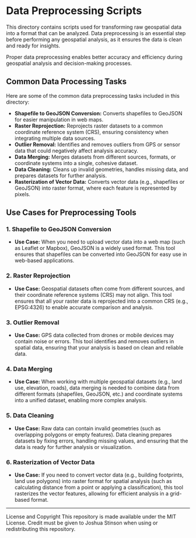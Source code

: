 # Data Preprocessing Scripts

This directory contains scripts used for transforming raw geospatial data into a format that can be analyzed. Data preprocessing is an essential step before performing any geospatial analysis, as it ensures the data is clean and ready for insights.

Proper data preprocessing enables better accuracy and efficiency during geospatial analysis and decision-making processes.

## Common Data Processing Tasks
Here are some of the common data preprocessing tasks included in this directory:

- **Shapefile to GeoJSON Conversion:** Converts shapefiles to GeoJSON for easier manipulation in web maps.
- **Raster Reprojection:** Reprojects raster datasets to a common coordinate reference system (CRS), ensuring consistency when integrating multiple data sources.
- **Outlier Removal:** Identifies and removes outliers from GPS or sensor data that could negatively affect analysis accuracy.
- **Data Merging:** Merges datasets from different sources, formats, or coordinate systems into a single, cohesive dataset.
- **Data Cleaning:** Cleans up invalid geometries, handles missing data, and prepares datasets for further analysis.
- **Rasterization of Vector Data:** Converts vector data (e.g., shapefiles or GeoJSON) into raster format, where each feature is represented by pixels.

## Use Cases for Preprocessing Tools

### 1. **Shapefile to GeoJSON Conversion**
   - **Use Case:** When you need to upload vector data into a web map (such as Leaflet or Mapbox), GeoJSON is a widely used format. This tool ensures that shapefiles can be converted into GeoJSON for easy use in web-based applications.
   
### 2. **Raster Reprojection**
   - **Use Case:** Geospatial datasets often come from different sources, and their coordinate reference systems (CRS) may not align. This tool ensures that all your raster data is reprojected into a common CRS (e.g., EPSG:4326) to enable accurate comparison and analysis.
   
### 3. **Outlier Removal**
   - **Use Case:** GPS data collected from drones or mobile devices may contain noise or errors. This tool identifies and removes outliers in spatial data, ensuring that your analysis is based on clean and reliable data.

### 4. **Data Merging**
   - **Use Case:** When working with multiple geospatial datasets (e.g., land use, elevation, roads), data merging is needed to combine data from different formats (shapefiles, GeoJSON, etc.) and coordinate systems into a unified dataset, enabling more complex analysis.

### 5. **Data Cleaning**
   - **Use Case:** Raw data can contain invalid geometries (such as overlapping polygons or empty features). Data cleaning prepares datasets by fixing errors, handling missing values, and ensuring that the data is ready for further analysis or visualization.

### 6. **Rasterization of Vector Data**
   - **Use Case:** If you need to convert vector data (e.g., building footprints, land use polygons) into raster format for spatial analysis (such as calculating distance from a point or applying a classification), this tool rasterizes the vector features, allowing for efficient analysis in a grid-based format.

---
License and Copyright
This repository is made available under the MIT License. Credit must be given to Joshua Stinson when using or redistributing this repository.



